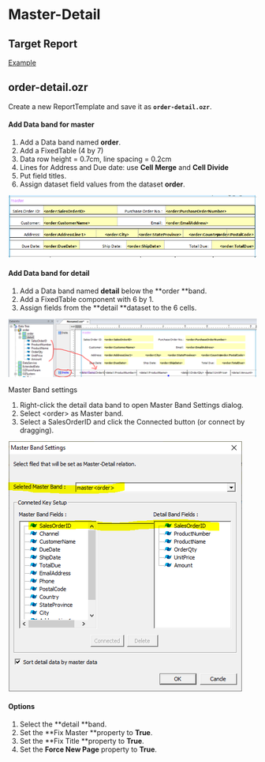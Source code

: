 # Master-Detail

## Target Report

[Example](http://oz.ozeform.io/oz/edu/reportdev/order-detail.html)

## order-detail.ozr

Create a new ReportTemplate and save it as **`order-detail.ozr`**.

#### Add Data band for master

1. Add a Data band named **order**.
2. Add a FixedTable (4 by 7)
3. Data row height = 0.7cm, line spacing = 0.2cm
4. Lines for Address and Due date: use **Cell Merge** and **Cell Divide**
5. Put field titles.
6. Assign dataset field values from the dataset **order**.

![](<../.gitbook/assets/image (4).png>)

#### Add Data band for detail

1. Add a Data band named **detail** below the **order **band.
2. Add a FixedTable component with 6 by 1.
3. Assign fields from the **detail **dataset to the 6 cells.

![](<../.gitbook/assets/image (10).png>)

Master Band settings

1. Right-click the detail data band to open Master Band Settings dialog.
2. Select \<order> as Master band.
3. Select a SalesOrderID and click the Connected button (or connect by dragging).

![](<../.gitbook/assets/image (12).png>)

#### Options

1. Select the **detail **band.
2. Set the **Fix Master **property to **True**.
3. Set the **Fix Title **property to **True**.
4. Set the **Force New Page** property to **True**.
